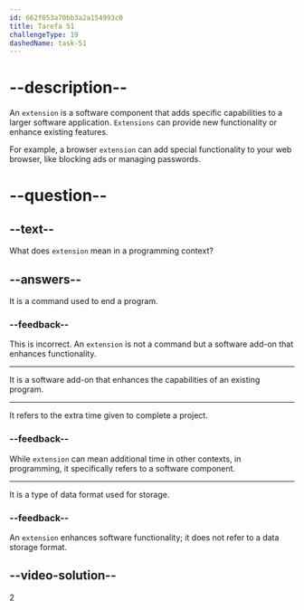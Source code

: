 ```yaml
---
id: 662f053a70bb3a2a154993c0
title: Tarefa 51
challengeType: 19
dashedName: task-51
---
```


# --description--

An `extension` is a software component that adds specific capabilities to a larger software application. `Extensions` can provide new functionality or enhance existing features.

For example, a browser `extension` can add special functionality to your web browser, like blocking ads or managing passwords.

# --question--

## --text--

What does `extension` mean in a programming context?

## --answers--

It is a command used to end a program.

### --feedback--

This is incorrect. An `extension` is not a command but a software add-on that enhances functionality.

---

It is a software add-on that enhances the capabilities of an existing program.

---

It refers to the extra time given to complete a project.

### --feedback--

While `extension` can mean additional time in other contexts, in programming, it specifically refers to a software component.

---

It is a type of data format used for storage.

### --feedback--

An `extension` enhances software functionality; it does not refer to a data storage format.

## --video-solution--

2
